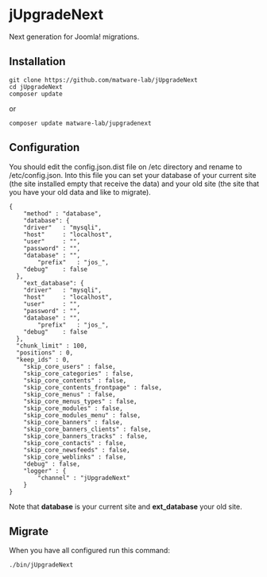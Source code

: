 # jUpgradeNext
Next generation for Joomla! migrations.

## Installation

```
git clone https://github.com/matware-lab/jUpgradeNext
cd jUpgradeNext
composer update
```
or
```
composer update matware-lab/jupgradenext
```

## Configuration

You should edit the config.json.dist file on /etc directory and rename to /etc/config.json. Into this file you can set your database of your current site (the site installed empty that receive the data) and your old site (the site that you have your old data and like to migrate).

```
{
	"method" : "database",
	"database": {
    "driver"   : "mysqli",
    "host"     : "localhost",
    "user"     : "",
    "password" : "",
    "database" : "",
		"prefix"   : "jos_",
    "debug"    : false
  },
	"ext_database": {
    "driver"   : "mysqli",
    "host"     : "localhost",
    "user"     : "",
    "password" : "",
    "database" : "",
		"prefix"   : "jos_",
    "debug"    : false
  },
  "chunk_limit" : 100,
  "positions" : 0,
  "keep_ids" : 0,
	"skip_core_users" : false,
	"skip_core_categories" : false,
	"skip_core_contents" : false,
	"skip_core_contents_frontpage" : false,
	"skip_core_menus" : false,
	"skip_core_menus_types" : false,
	"skip_core_modules" : false,
	"skip_core_modules_menu" : false,
	"skip_core_banners" : false,
	"skip_core_banners_clients" : false,
	"skip_core_banners_tracks" : false,
	"skip_core_contacts" : false,
	"skip_core_newsfeeds" : false,
	"skip_core_weblinks" : false,
	"debug" : false,
	"logger" : {
		"channel" : "jUpgradeNext"
	}
}
```

Note that **database** is your current site and **ext_database** your old site.

## Migrate

When you have all configured run this command:

```
./bin/jUpgradeNext
```
